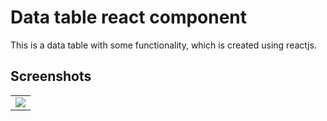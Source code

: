 # Data table react component

This is a data table with some functionality, which is created using reactjs.

## Screenshots

<table>
  <tr>
    <td align="center"><img src="https://user-images.githubusercontent.com/68787547/206922135-c80873c5-5163-4cc0-bae9-fb604010ef01.png"></td>
  </tr>
</table>
